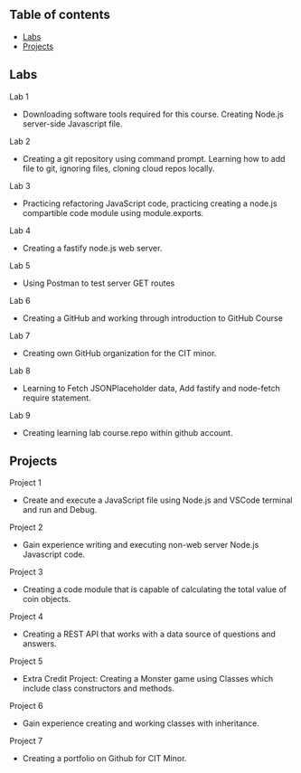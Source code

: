 
## Table of contents
* [Labs](#Labs)
* [Projects](#Projects)

## Labs
Lab 1
* Downloading software tools required for this course. Creating Node.js server-side Javascript file.

Lab 2
* Creating a git repository using command prompt. Learning how to add file to git, ignoring files, cloning cloud repos locally. 

Lab 3
* Practicing refactoring JavaScript code, practicing creating a node.js compartible code module using module.exports.

Lab 4
* Creating a fastify node.js web server. 

Lab 5
* Using Postman to test server GET routes

Lab 6
* Creating a GitHub and working through introduction to GitHub Course

Lab 7
* Creating own GitHub organization for the CIT minor. 

Lab 8
* Learning to Fetch JSONPlaceholder data, Add fastify and node-fetch require statement. 

Lab 9
* Creating learning lab course.repo within github account. 

## Projects
Project 1
* Create and execute a JavaScript file using Node.js and VSCode terminal and run and Debug.

Project 2
* Gain experience writing and executing non-web server Node.js Javascript code. 

Project 3
* Creating a code module that is capable of calculating the total value of coin objects. 

Project 4
* Creating a REST API that works with a data source of questions and answers. 

Project 5
* Extra Credit Project: Creating a Monster game using Classes which include class constructors and methods. 

Project 6
* Gain experience creating and working classes with inheritance. 

Project 7
* Creating a portfolio on Github for CIT Minor. 
